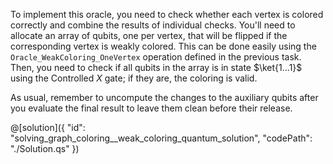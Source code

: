 To implement this oracle, you need to check whether each vertex is colored correctly and combine the results of individual checks. You'll need to allocate an array of qubits, one per vertex, that will be flipped if the corresponding vertex is weakly colored.
This can be done easily using the `Oracle_WeakColoring_OneVertex` operation defined in the previous task. Then, you need to check if all qubits in the array is in state $\ket{1...1}$ using the Controlled $X$ gate; if they are, the coloring is valid.

As usual, remember to uncompute the changes to the auxiliary qubits after you evaluate the final result to leave them clean before their release.

@[solution]({
    "id": "solving_graph_coloring__weak_coloring_quantum_solution",
    "codePath": "./Solution.qs"
})
